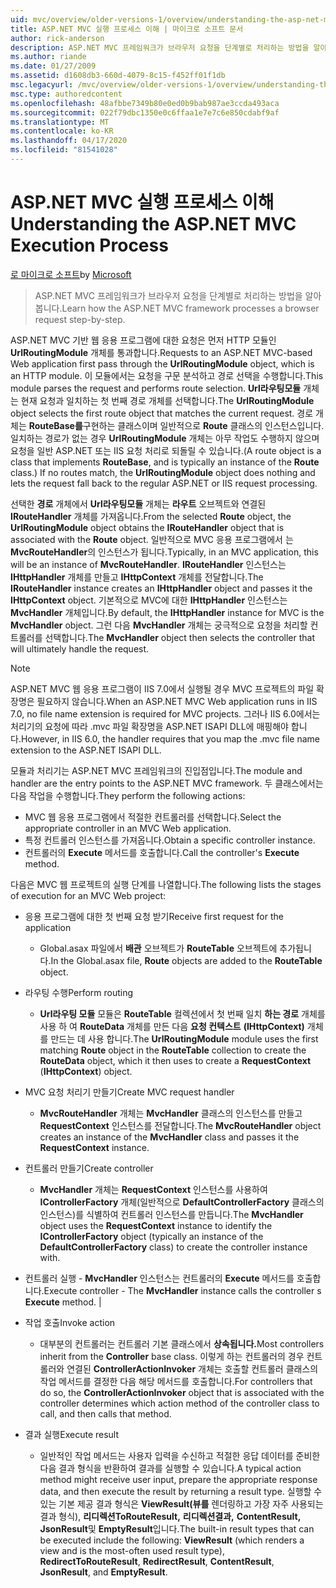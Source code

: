 ```yaml
---
uid: mvc/overview/older-versions-1/overview/understanding-the-asp-net-mvc-execution-process
title: ASP.NET MVC 실행 프로세스 이해 | 마이크로 소프트 문서
author: rick-anderson
description: ASP.NET MVC 프레임워크가 브라우저 요청을 단계별로 처리하는 방법을 알아봅니다.
ms.author: riande
ms.date: 01/27/2009
ms.assetid: d1608db3-660d-4079-8c15-f452ff01f1db
msc.legacyurl: /mvc/overview/older-versions-1/overview/understanding-the-asp-net-mvc-execution-process
msc.type: authoredcontent
ms.openlocfilehash: 48afbbe7349b80e0ed0b9bab987ae3ccda493aca
ms.sourcegitcommit: 022f79dbc1350e0c6ffaa1e7e7c6e850cdabf9af
ms.translationtype: MT
ms.contentlocale: ko-KR
ms.lasthandoff: 04/17/2020
ms.locfileid: "81541028"
---
```

# <a name="understanding-the-aspnet-mvc-execution-process"></a><span data-ttu-id="def58-103">ASP.NET MVC 실행 프로세스 이해</span><span class="sxs-lookup"><span data-stu-id="def58-103">Understanding the ASP.NET MVC Execution Process</span></span>

<span data-ttu-id="def58-104">[로 마이크로 소프트](https://github.com/microsoft)</span><span class="sxs-lookup"><span data-stu-id="def58-104">by [Microsoft](https://github.com/microsoft)</span></span>

> <span data-ttu-id="def58-105">ASP.NET MVC 프레임워크가 브라우저 요청을 단계별로 처리하는 방법을 알아봅니다.</span><span class="sxs-lookup"><span data-stu-id="def58-105">Learn how the ASP.NET MVC framework processes a browser request step-by-step.</span></span>

<span data-ttu-id="def58-106">ASP.NET MVC 기반 웹 응용 프로그램에 대한 요청은 먼저 HTTP 모듈인 **UrlRoutingModule** 개체를 통과합니다.</span><span class="sxs-lookup"><span data-stu-id="def58-106">Requests to an ASP.NET MVC-based Web application first pass through the **UrlRoutingModule** object, which is an HTTP module.</span></span> <span data-ttu-id="def58-107">이 모듈에서는 요청을 구문 분석하고 경로 선택을 수행합니다.</span><span class="sxs-lookup"><span data-stu-id="def58-107">This module parses the request and performs route selection.</span></span> <span data-ttu-id="def58-108">**Url라우팅모듈** 개체는 현재 요청과 일치하는 첫 번째 경로 개체를 선택합니다.</span><span class="sxs-lookup"><span data-stu-id="def58-108">The **UrlRoutingModule** object selects the first route object that matches the current request.</span></span> <span data-ttu-id="def58-109">경로 개체는 **RouteBase를**구현하는 클래스이며 일반적으로 **Route** 클래스의 인스턴스입니다. 일치하는 경로가 없는 경우 **UrlRoutingModule** 개체는 아무 작업도 수행하지 않으며 요청을 일반 ASP.NET 또는 IIS 요청 처리로 되돌릴 수 있습니다.</span><span class="sxs-lookup"><span data-stu-id="def58-109">(A route object is a class that implements **RouteBase**, and is typically an instance of the **Route** class.) If no routes match, the **UrlRoutingModule** object does nothing and lets the request fall back to the regular ASP.NET or IIS request processing.</span></span>

<span data-ttu-id="def58-110">선택한 **경로** 개체에서 **Url라우팅모듈** 개체는 **라우트** 오브젝트와 연결된 **IRouteHandler** 개체를 가져옵니다.</span><span class="sxs-lookup"><span data-stu-id="def58-110">From the selected **Route** object, the **UrlRoutingModule** object obtains the **IRouteHandler** object that is associated with the **Route** object.</span></span> <span data-ttu-id="def58-111">일반적으로 MVC 응용 프로그램에서 는 **MvcRouteHandler**의 인스턴스가 됩니다.</span><span class="sxs-lookup"><span data-stu-id="def58-111">Typically, in an MVC application, this will be an instance of **MvcRouteHandler**.</span></span> <span data-ttu-id="def58-112">**IRouteHandler** 인스턴스는 **IHttpHandler** 개체를 만들고 **IHttpContext** 개체를 전달합니다.</span><span class="sxs-lookup"><span data-stu-id="def58-112">The **IRouteHandler** instance creates an **IHttpHandler** object and passes it the **IHttpContext** object.</span></span> <span data-ttu-id="def58-113">기본적으로 MVC에 대한 **IHttpHandler** 인스턴스는 **MvcHandler** 개체입니다.</span><span class="sxs-lookup"><span data-stu-id="def58-113">By default, the **IHttpHandler** instance for MVC is the **MvcHandler** object.</span></span> <span data-ttu-id="def58-114">그런 다음 **MvcHandler** 개체는 궁극적으로 요청을 처리할 컨트롤러를 선택합니다.</span><span class="sxs-lookup"><span data-stu-id="def58-114">The **MvcHandler** object then selects the controller that will ultimately handle the request.</span></span>

> [!NOTE]
> <span data-ttu-id="def58-115">ASP.NET MVC 웹 응용 프로그램이 IIS 7.0에서 실행될 경우 MVC 프로젝트의 파일 확장명은 필요하지 않습니다.</span><span class="sxs-lookup"><span data-stu-id="def58-115">When an ASP.NET MVC Web application runs in IIS 7.0, no file name extension is required for MVC projects.</span></span> <span data-ttu-id="def58-116">그러나 IIS 6.0에서는 처리기의 요청에 따라 .mvc 파일 확장명을 ASP.NET ISAPI DLL에 매핑해야 합니다.</span><span class="sxs-lookup"><span data-stu-id="def58-116">However, in IIS 6.0, the handler requires that you map the .mvc file name extension to the ASP.NET ISAPI DLL.</span></span>

<span data-ttu-id="def58-117">모듈과 처리기는 ASP.NET MVC 프레임워크의 진입점입니다.</span><span class="sxs-lookup"><span data-stu-id="def58-117">The module and handler are the entry points to the ASP.NET MVC framework.</span></span> <span data-ttu-id="def58-118">두 클래스에서는 다음 작업을 수행합니다.</span><span class="sxs-lookup"><span data-stu-id="def58-118">They perform the following actions:</span></span>

- <span data-ttu-id="def58-119">MVC 웹 응용 프로그램에서 적절한 컨트롤러를 선택합니다.</span><span class="sxs-lookup"><span data-stu-id="def58-119">Select the appropriate controller in an MVC Web application.</span></span>
- <span data-ttu-id="def58-120">특정 컨트롤러 인스턴스를 가져옵니다.</span><span class="sxs-lookup"><span data-stu-id="def58-120">Obtain a specific controller instance.</span></span>
- <span data-ttu-id="def58-121">컨트롤러의 **Execute** 메서드를 호출합니다.</span><span class="sxs-lookup"><span data-stu-id="def58-121">Call the controller's **Execute** method.</span></span>

<span data-ttu-id="def58-122">다음은 MVC 웹 프로젝트의 실행 단계를 나열합니다.</span><span class="sxs-lookup"><span data-stu-id="def58-122">The following lists the stages of execution for an MVC Web project:</span></span>

- <span data-ttu-id="def58-123">응용 프로그램에 대한 첫 번째 요청 받기</span><span class="sxs-lookup"><span data-stu-id="def58-123">Receive first request for the application</span></span> 

    - <span data-ttu-id="def58-124">Global.asax 파일에서 **배관** 오브젝트가 **RouteTable** 오브젝트에 추가됩니다.</span><span class="sxs-lookup"><span data-stu-id="def58-124">In the Global.asax file, **Route** objects are added to the **RouteTable** object.</span></span>
- <span data-ttu-id="def58-125">라우팅 수행</span><span class="sxs-lookup"><span data-stu-id="def58-125">Perform routing</span></span> 

    - <span data-ttu-id="def58-126">**Url라우팅 모듈** 모듈은 **RouteTable** 컬렉션에서 첫 번째 일치 **하는 경로** 개체를 사용 하 여 **RouteData** 개체를 만든 다음 **요청 컨텍스트** **(IHttpContext)** 개체를 만드는 데 사용 합니다.</span><span class="sxs-lookup"><span data-stu-id="def58-126">The **UrlRoutingModule** module uses the first matching **Route** object in the **RouteTable** collection to create the **RouteData** object, which it then uses to create a **RequestContext** (**IHttpContext**) object.</span></span>
- <span data-ttu-id="def58-127">MVC 요청 처리기 만들기</span><span class="sxs-lookup"><span data-stu-id="def58-127">Create MVC request handler</span></span> 

    - <span data-ttu-id="def58-128">**MvcRouteHandler** 개체는 **MvcHandler** 클래스의 인스턴스를 만들고 **RequestContext** 인스턴스를 전달합니다.</span><span class="sxs-lookup"><span data-stu-id="def58-128">The **MvcRouteHandler** object creates an instance of the **MvcHandler** class and passes it the **RequestContext** instance.</span></span>
- <span data-ttu-id="def58-129">컨트롤러 만들기</span><span class="sxs-lookup"><span data-stu-id="def58-129">Create controller</span></span> 

    - <span data-ttu-id="def58-130">**MvcHandler** 개체는 **RequestContext** 인스턴스를 사용하여 **IControllerFactory** 개체(일반적으로 **DefaultControllerFactory** 클래스의 인스턴스)를 식별하여 컨트롤러 인스턴스를 만듭니다.</span><span class="sxs-lookup"><span data-stu-id="def58-130">The **MvcHandler** object uses the **RequestContext** instance to identify the **IControllerFactory** object (typically an instance of the **DefaultControllerFactory** class) to create the controller instance with.</span></span>
- <span data-ttu-id="def58-131">컨트롤러 실행 - **MvcHandler** 인스턴스는 컨트롤러의 **Execute** 메서드를 호출합니다.</span><span class="sxs-lookup"><span data-stu-id="def58-131">Execute controller - The **MvcHandler** instance calls the controller s **Execute** method.</span></span> |
- <span data-ttu-id="def58-132">작업 호출</span><span class="sxs-lookup"><span data-stu-id="def58-132">Invoke action</span></span> 

    - <span data-ttu-id="def58-133">대부분의 컨트롤러는 컨트롤러 기본 클래스에서 **상속됩니다.**</span><span class="sxs-lookup"><span data-stu-id="def58-133">Most controllers inherit from the **Controller** base class.</span></span> <span data-ttu-id="def58-134">이렇게 하는 컨트롤러의 경우 컨트롤러와 연결된 **ControllerActionInvoker** 개체는 호출할 컨트롤러 클래스의 작업 메서드를 결정한 다음 해당 메서드를 호출합니다.</span><span class="sxs-lookup"><span data-stu-id="def58-134">For controllers that do so, the **ControllerActionInvoker** object that is associated with the controller determines which action method of the controller class to call, and then calls that method.</span></span>
- <span data-ttu-id="def58-135">결과 실행</span><span class="sxs-lookup"><span data-stu-id="def58-135">Execute result</span></span> 

    - <span data-ttu-id="def58-136">일반적인 작업 메서드는 사용자 입력을 수신하고 적절한 응답 데이터를 준비한 다음 결과 형식을 반환하여 결과를 실행할 수 있습니다.</span><span class="sxs-lookup"><span data-stu-id="def58-136">A typical action method might receive user input, prepare the appropriate response data, and then execute the result by returning a result type.</span></span> <span data-ttu-id="def58-137">실행할 수 있는 기본 제공 결과 형식은 **ViewResult(뷰를** 렌더링하고 가장 자주 사용되는 결과 형식), **리디렉션ToRouteResult,** **리디렉션결과,** **ContentResult,** **JsonResult**및 **EmptyResult**입니다.</span><span class="sxs-lookup"><span data-stu-id="def58-137">The built-in result types that can be executed include the following: **ViewResult** (which renders a view and is the most-often used result type), **RedirectToRouteResult**, **RedirectResult**, **ContentResult**, **JsonResult**, and **EmptyResult**.</span></span>
